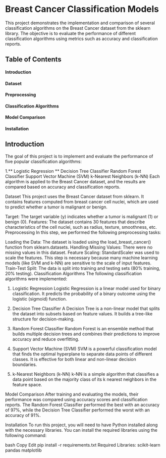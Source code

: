 # Breast Cancer Classification Models
This project demonstrates the implementation and comparison of several classification algorithms on the Breast Cancer dataset from the sklearn library. The objective is to evaluate the performance of different classification algorithms using metrics such as accuracy and classification reports.

## Table of Contents
#### Introduction
#### Dataset
#### Preprocessing
#### Classification Algorithms
#### Model Comparison
#### Installation

## Introduction
The goal of this project is to implement and evaluate the performance of five popular classification algorithms:

1.** Logistic Regression **
Decision Tree Classifier
Random Forest Classifier
Support Vector Machine (SVM)
k-Nearest Neighbors (k-NN)
Each algorithm is applied to the Breast Cancer dataset, and the results are compared based on accuracy and classification reports.

Dataset
This project uses the Breast Cancer dataset from sklearn. It contains features computed from breast cancer cell nuclei, which are used to predict whether a tumor is malignant or benign.

Target: The target variable (y) indicates whether a tumor is malignant (1) or benign (0).
Features: The dataset contains 30 features that describe characteristics of the cell nuclei, such as radius, texture, smoothness, etc.
Preprocessing
In this step, we performed the following preprocessing tasks:

Loading the Data: The dataset is loaded using the load_breast_cancer() function from sklearn.datasets.
Handling Missing Values: There were no missing values in this dataset.
Feature Scaling: StandardScaler was used to scale the features. This step is necessary because many machine learning models (like SVM and k-NN) are sensitive to the scale of input features.
Train-Test Split: The data is split into training and testing sets (80% training, 20% testing).
Classification Algorithms
The following classification algorithms were implemented:

1. Logistic Regression
Logistic Regression is a linear model used for binary classification. It predicts the probability of a binary outcome using the logistic (sigmoid) function.

2. Decision Tree Classifier
A Decision Tree is a non-linear model that splits the dataset into subsets based on feature values. It builds a tree-like structure for decision-making.

3. Random Forest Classifier
Random Forest is an ensemble method that builds multiple decision trees and combines their predictions to improve accuracy and reduce overfitting.

4. Support Vector Machine (SVM)
SVM is a powerful classification model that finds the optimal hyperplane to separate data points of different classes. It is effective for both linear and non-linear decision boundaries.

5. k-Nearest Neighbors (k-NN)
k-NN is a simple algorithm that classifies a data point based on the majority class of its k nearest neighbors in the feature space.

Model Comparison
After training and evaluating the models, their performance was compared using accuracy scores and classification reports. The Random Forest Classifier performed the best with an accuracy of 97%, while the Decision Tree Classifier performed the worst with an accuracy of 91%.

Installation
To run this project, you will need to have Python installed along with the necessary libraries. You can install the required libraries using the following command:

bash
Copy
Edit
pip install -r requirements.txt
Required Libraries:
scikit-learn
pandas
matplotlib

